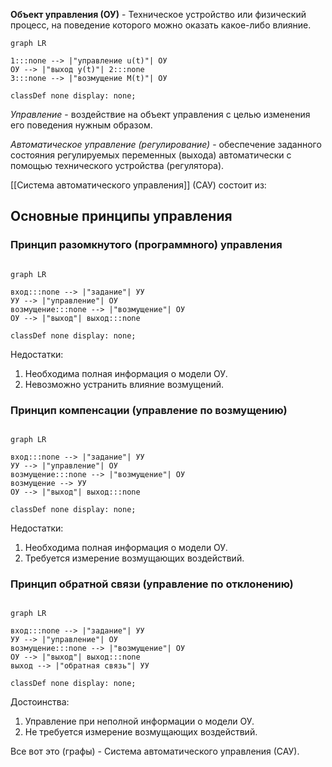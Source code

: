 **Объект управления (ОУ)** - Техническое устройство или физический процесс, на поведение которого можно оказать какое-либо влияние.

```mermaid
graph LR

1:::none --> |"управление u(t)"| ОУ
ОУ --> |"выход y(t)"| 2:::none
3:::none --> |"возмущение M(t)"| ОУ

classDef none display: none;

```

*Управление* - воздействие на объект управления с целью изменения его поведения нужным образом.

*Автоматическое управление (регулирование)* - обеспечение заданного состояния регулируемых переменных (выхода) автоматически с помощью технического устройства (регулятора).

[[Система автоматического управления]] (САУ) состоит из:
## Основные принципы управления

### Принцип разомкнутого (программного) управления 

```mermaid

graph LR

вход:::none --> |"задание"| УУ
УУ --> |"управление"| ОУ
возмущение:::none --> |"возмущение"| ОУ
ОУ --> |"выход"| выход:::none

classDef none display: none;
```

Недостатки:
1. Необходима полная информация о модели ОУ.
2. Невозможно устранить влияние возмущений.

### Принцип компенсации (управление по возмущению)

```mermaid

graph LR

вход:::none --> |"задание"| УУ
УУ --> |"управление"| ОУ
возмущение:::none --> |"возмущение"| ОУ
возмущение --> УУ
ОУ --> |"выход"| выход:::none

classDef none display: none;
```

Недостатки:
1. Необходима полная информация о модели ОУ.
2. Требуется измерение возмущающих воздействий.
### Принцип обратной связи (управление по отклонению)

```mermaid

graph LR

вход:::none --> |"задание"| УУ
УУ --> |"управление"| ОУ
возмущение:::none --> |"возмущение"| ОУ
ОУ --> |"выход"| выход:::none
выход --> |"обратная связь"| УУ

classDef none display: none;
```
Достоинства:
1. Управление при неполной информации о модели ОУ.
2. Не требуется измерение возмущающих воздействий.

Все вот это (графы) - Система автоматического управления (САУ).

